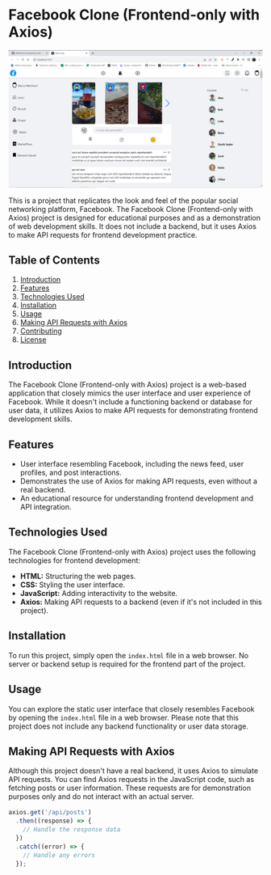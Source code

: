 # Facebook Clone (Frontend-only with Axios)

![Facebook Clone Screenshot](./screenshot.png)

This is a project that replicates the look and feel of the popular social networking platform, Facebook. The Facebook Clone (Frontend-only with Axios) project is designed for educational purposes and as a demonstration of web development skills. It does not include a backend, but it uses Axios to make API requests for frontend development practice.

## Table of Contents

1. [Introduction](#introduction)
2. [Features](#features)
3. [Technologies Used](#technologies-used)
4. [Installation](#installation)
5. [Usage](#usage)
6. [Making API Requests with Axios](#making-api-requests-with-axios)
7. [Contributing](#contributing)
8. [License](#license)

## Introduction

The Facebook Clone (Frontend-only with Axios) project is a web-based application that closely mimics the user interface and user experience of Facebook. While it doesn't include a functioning backend or database for user data, it utilizes Axios to make API requests for demonstrating frontend development skills.

## Features

- User interface resembling Facebook, including the news feed, user profiles, and post interactions.
- Demonstrates the use of Axios for making API requests, even without a real backend.
- An educational resource for understanding frontend development and API integration.

## Technologies Used

The Facebook Clone (Frontend-only with Axios) project uses the following technologies for frontend development:

- **HTML:** Structuring the web pages.
- **CSS:** Styling the user interface.
- **JavaScript:** Adding interactivity to the website.
- **Axios:** Making API requests to a backend (even if it's not included in this project).

## Installation

To run this project, simply open the `index.html` file in a web browser. No server or backend setup is required for the frontend part of the project.

## Usage

You can explore the static user interface that closely resembles Facebook by opening the `index.html` file in a web browser. Please note that this project does not include any backend functionality or user data storage.

## Making API Requests with Axios

Although this project doesn't have a real backend, it uses Axios to simulate API requests. You can find Axios requests in the JavaScript code, such as fetching posts or user information. These requests are for demonstration purposes only and do not interact with an actual server.

```javascript
axios.get('/api/posts')
  .then((response) => {
    // Handle the response data
  })
  .catch((error) => {
    // Handle any errors
  });
